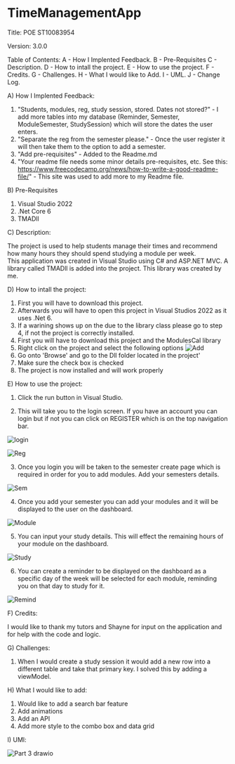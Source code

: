 # TimeManagementApp

Title: POE ST10083954

Version: 3.0.0

Table of Contents: 
 A - How I Implented Feedback.
 B - Pre-Requisites
 C - Description.
 D - How to intall the project.
 E - How to use the project.
 F - Credits.
 G - Challenges.
 H - What I would like to Add.
 I - UML.
 J - Change Log.

A) How I Implented Feedback: 

1) "Students, modules, reg, study session, stored. Dates not stored?" - I add more tables into my database (Reminder, Semester, ModuleSemester, StudySession) which will store the dates the user enters.
2) "Separate the reg from the semester please." - Once the user register it will then take them to the option to add a semester.
3) "Add pre-requisites" - Added to the Readme.md
4) "Your readme file needs some minor details pre-requisites, etc. See this: https://www.freecodecamp.org/news/how-to-write-a-good-readme-file/" - This site was used to add more to my Readme file.

B) Pre-Requisites

1) Visual Studio 2022
2) .Net Core 6
3) TMADll

C) Description: 

The project is used to help students manage their times and recommend how many hours they should spend studying a module per week.	
This application was created in Visual Studio using C# and ASP.NET MVC.
A library called TMADll is added into the project. This library was created by me.

D) How to intall the project:

1) First you will have to download this project.
2) Afterwards you will have to open this project in Visual Studios 2022 as it uses .Net 6.
3) If a warining shows up on the due to the library class please go to step 4, if not the project is correctly installed.
4) First you will have to download this project and the ModulesCal library 
5) Right click on the project and select the following options
![Add](https://user-images.githubusercontent.com/63053721/188342725-a2ad5026-ac42-4939-9f03-8bf672557251.JPG)
6) Go onto 'Browse' and go to the Dll folder located in the project'
7) Make sure the check box is checked 
8) The project is now installed and will work properly

E) How to use the project:

1) Click the run button in Visual Studio.

2) This will take you to the login screen. If you have an account you can login but if not you can click on REGISTER which is on the top navigation bar.

![login](https://user-images.githubusercontent.com/63053721/205197767-32b15ad6-8896-4892-9ad5-b0741eeee616.JPG)

![Reg](https://user-images.githubusercontent.com/63053721/205197774-8f255326-37c6-486a-9ca1-265211d6cf88.JPG)

3) Once you login you will be taken to the semester create page which is required in order for you to add modules. Add your semesters details.

![Sem](https://user-images.githubusercontent.com/63053721/205197827-127b15b6-f148-4776-9156-e277afea6a91.JPG)

4) Once you add your semester you can add your modules and it will be displayed to the user on the dashboard.

![Module](https://user-images.githubusercontent.com/63053721/205197943-eb8322cd-20ad-4636-b7b6-5e5ba17c6e0c.JPG)

5) You can input your study details. This will effect the remaining hours of your module on the dashboard.

![Study](https://user-images.githubusercontent.com/63053721/205197865-21bb61bd-6016-4493-a0b9-ede4fd4bf979.JPG)

6) You can create a reminder to be displayed on the dashboard as a specific day of the week will be selected for each module, reminding you on that day to study for it.

![Remind](https://user-images.githubusercontent.com/63053721/205197903-8cca48d2-3380-469d-8456-9890ed6ae831.JPG)

F) Credits:

I would like to thank my tutors and Shayne for input on the application and for help with the code and logic.

G) Challenges:

1) When I would create a study session it would add a new row into a different table and take that primary key. I solved this by adding a viewModel.

H) What I would like to add:

1) Would like to add a search bar feature
2) Add animations
3) Add an API
4) Add more style to the combo box and data grid

I) UMl: 

![Part 3 drawio](https://user-images.githubusercontent.com/63053721/205197984-cf8dfd4e-ddd4-4fa9-ae56-9940f5df97bc.png)
